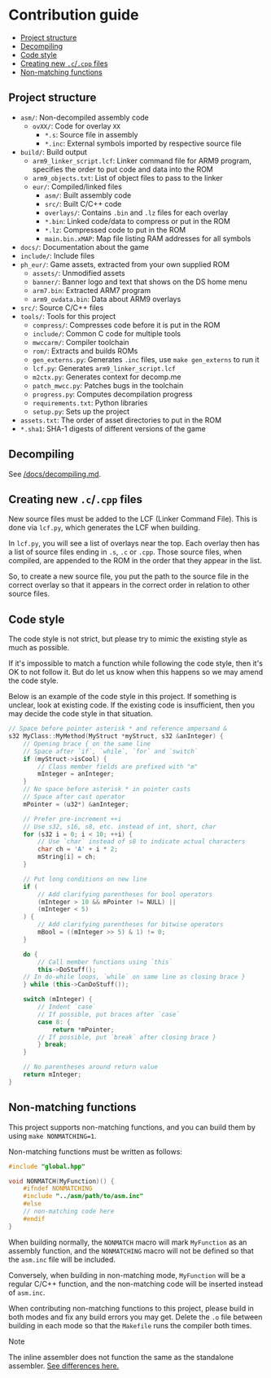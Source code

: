 # Contribution guide
- [Project structure](#project-structure)
- [Decompiling](#decompiling)
- [Code style](#code-style)
- [Creating new `.c`/`.cpp` files](#creating-new-ccpp-files)
- [Non-matching functions](#non-matching-functions)

## Project structure
- `asm/`: Non-decompiled assembly code
    - `ovXX/`: Code for overlay `XX`
        - `*.s`: Source file in assembly
        - `*.inc`: External symbols imported by respective source file
- `build/`: Build output
    - `arm9_linker_script.lcf`: Linker command file for ARM9 program, specifies the order to put code and data into the ROM
    - `arm9_objects.txt`: List of object files to pass to the linker
    - `eur/`: Compiled/linked files
        - `asm/`: Built assembly code
        - `src/`: Built C/C++ code
        - `overlays/`: Contains `.bin` and `.lz` files for each overlay
        - `*.bin`: Linked code/data to compress or put in the ROM
        - `*.lz`: Compressed code to put in the ROM
        - `main.bin.xMAP`: Map file listing RAM addresses for all symbols
- `docs/`: Documentation about the game
- `include/`: Include files
- `ph_eur/`: Game assets, extracted from your own supplied ROM
    - `assets/`: Unmodified assets
    - `banner/`: Banner logo and text that shows on the DS home menu
    - `arm7.bin`: Extracted ARM7 program
    - `arm9_ovdata.bin`: Data about ARM9 overlays
- `src/`: Source C/C++ files
- `tools/`: Tools for this project
    - `compress/`: Compresses code before it is put in the ROM
    - `include/`: Common C code for multiple tools
    - `mwccarm/`: Compiler toolchain
    - `rom/`: Extracts and builds ROMs
    - `gen_externs.py`: Generates `.inc` files, use `make gen_externs` to run it
    - `lcf.py`: Generates `arm9_linker_script.lcf`
    - `m2ctx.py`: Generates context for decomp.me
    - `patch_mwcc.py`: Patches bugs in the toolchain
    - `progress.py`: Computes decompilation progress
    - `requirements.txt`: Python libraries
    - `setup.py`: Sets up the project
- `assets.txt`: The order of asset directories to put in the ROM
- `*.sha1`: SHA-1 digests of different versions of the game

## Decompiling
See [/docs/decompiling.md](/docs/decompiling.md).

## Creating new `.c`/`.cpp` files
New source files must be added to the LCF (Linker Command File). This is done via `lcf.py`, which generates the LCF when
building.

In `lcf.py`, you will see a list of overlays near the top. Each overlay then has a list of source files ending in `.s`, `.c` or
`.cpp`. Those source files, when compiled, are appended to the ROM in the order that they appear in the list.

So, to create a new source file, you put the path to the source file in the correct overlay so that it appears in the correct
order in relation to other source files.

## Code style
The code style is not strict, but please try to mimic the existing style as much as possible.

If it's impossible to match a function while following the code style, then it's OK to not follow it. But do let us know when
this happens so we may amend the code style.

Below is an example of the code style in this project. If something is unclear, look at existing code. If the existing code is
insufficient, then you may decide the code style in that situation.
```cpp
// Space before pointer asterisk * and reference ampersand &
s32 MyClass::MyMethod(MyStruct *myStruct, s32 &anInteger) {
    // Opening brace { on the same line
    // Space after `if`, `while`, `for` and `switch`
    if (myStruct->isCool) {
        // Class member fields are prefixed with "m"
        mInteger = anInteger;
    }
    // No space before asterisk * in pointer casts
    // Space after cast operator
    mPointer = (u32*) &anInteger;

    // Prefer pre-increment ++i
    // Use s32, s16, s8, etc. instead of int, short, char
    for (s32 i = 0; i < 10; ++i) {
        // Use `char` instead of s8 to indicate actual characters
        char ch = 'A' + i * 2;
        mString[i] = ch;
    }

    // Put long conditions on new line
    if (
        // Add clarifying parentheses for bool operators
        (mInteger > 10 && mPointer != NULL) ||
        (mInteger < 5)
    ) {
        // Add clarifying parentheses for bitwise operators
        mBool = ((mInteger >> 5) & 1) != 0;
    }

    do {
        // Call member functions using `this`
        this->DoStuff();
    // In do-while loops, `while` on same line as closing brace }
    } while (this->CanDoStuff());

    switch (mInteger) {
        // Indent `case`
        // If possible, put braces after `case`
        case 8: {
            return *mPointer;
        // If possible, put `break` after closing brace }
        } break;
    }

    // No parentheses around return value
    return mInteger;
}
```

## Non-matching functions
This project supports non-matching functions, and you can build them by using `make NONMATCHING=1`.

Non-matching functions must be written as follows:
```cpp
#include "global.hpp"

void NONMATCH(MyFunction)() {
    #ifndef NONMATCHING
    #include "../asm/path/to/asm.inc"
    #else
    // non-matching code here
    #endif
}
```

When building normally, the `NONMATCH` macro will mark `MyFunction` as an assembly function, and the `NONMATCHING` macro will
not be defined so that the `asm.inc` file will be included.

Conversely, when building in non-matching mode, `MyFunction` will be a regular C/C++ function, and the non-matching code will
be inserted instead of `asm.inc`.

When contributing non-matching functions to this project, please build in both modes and fix any build errors you may get.
Delete the `.o` file between building in each mode so that the `Makefile` runs the compiler both times.

> [!NOTE] 
> The inline assembler does not function the same as the standalone assembler. [See differences here.](docs/inline_assembler.md#differences-from-standalone-assembler)
